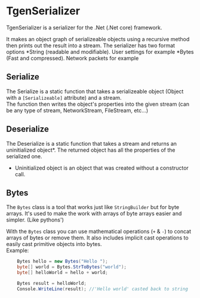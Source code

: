# TgenSerializer

TgenSerializer is a serializer for the .Net (.Net core) framework.

It makes an object graph of serializeable objects using a recursive method
then prints out the result into a stream.
The serializer has two format options
*String (readable and modifiable). User settings for example
*Bytes (Fast and compressed). Network packets for example

## Serialize
The Serialize is a static function that takes a serializeable object (Object with a `[Serializeable]` attribute) and a stream.  
The function then writes the object's properties into the given stream (can be any type of stream, NetworkStream, FileStream, etc...)

## Deserialize
The Deserialize is a static function that takes a stream and returns an uninitialized object*.
The returned object has all the properties of the serialized one.

* Uninitialized object is an object that was created without a constructor call.

## Bytes
The `Bytes` class is a tool that works just like `StringBuilder` but for byte arrays.
It's used to make the work with arrays of byte arrays easier and simpler. (Like pythons')

With the `Bytes` class you can use mathematical operations (`+` & `-`) to concat arrays of bytes or remove them.
It also includes implicit cast operations to easily cast primitive objects into bytes.  
Example:
```cs
    Bytes hello = new Bytes("Hello ");
    byte[] world = Bytes.StrToBytes("world");
    byte[] helloWorld = hello + world;

    Bytes result = helloWorld;
    Console.WriteLine(result); //'Hello world' casted back to string
```